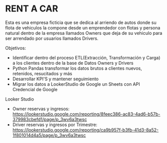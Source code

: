 # RENT A CAR
Esta es una empresa ficticia que se dedica al arriendo de autos donde su flota de vehiculos la compone desde un emprendedor con flotas y persona natural dentro de la empresa llamados Owners que deja de su vehiculo para ser arrendado por usuarios llamados Drivers.

Objetivos:
- Identificar dentro del proceso ETL(Extracción, Transformación y Carga) a los clientes dentro de la base de Datos Owners y Drivers
- Python Pandas transformar los datos brutos a clientes nuevos, retenidos, resucitados y más
- Desarrollar KPI'S y mantener seguimiento
- Migrar los datos a LookerStudio de Google un Sheets con API Credencial de Google


Looker Studio
- Owner reservas y ingresos: https://lookerstudio.google.com/reporting/8feec386-ac83-4ad6-b57b-379983cbefd1/page/p_3wv6a3twsc
- Driver reservas y ingresos por Trimestre: https://lookerstudio.google.com/reporting/ca9b957f-b3fb-41d3-8a52-1f801014d4a5/page/p_3wv6a3twsc

